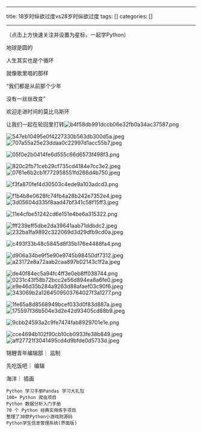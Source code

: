 
--- 
title:  18岁时纵欲过度vs28岁时纵欲过度 
tags: []
categories: [] 

---
（点击上方快速关注并设置为星标，一起学Python）

地球是圆的

人生其实也是个循环

就像歌里唱的那样

“我们都是从前那个少年

没有一丝丝改变”

欢迎走进时间的莫比乌斯环

让我们一起在轮回里打转<img src="https://img-blog.csdnimg.cn/img_convert/b4f58db991dccb06e32fb0a34ac37587.png" alt="b4f58db991dccb06e32fb0a34ac37587.png">

<img src="https://img-blog.csdnimg.cn/img_convert/547eb10495e0f4227330b563db300d5a.jpeg" alt="547eb10495e0f4227330b563db300d5a.jpeg"><img src="https://img-blog.csdnimg.cn/img_convert/707a55a25e23ddaa0c22997d1acc55b7.jpeg" alt="707a55a25e23ddaa0c22997d1acc55b7.jpeg">

<img src="https://img-blog.csdnimg.cn/img_convert/05f0e2b0414fe6d555c66d6573f498f3.png" alt="05f0e2b0414fe6d555c66d6573f498f3.png">

<img src="https://img-blog.csdnimg.cn/img_convert/820c2fb71ceb29cf735cd4184e7cc3e2.jpeg" alt="820c2fb71ceb29cf735cd4184e7cc3e2.jpeg"><img src="https://img-blog.csdnimg.cn/img_convert/0761e6b2cb1f772958551fd266d4b750.jpeg" alt="0761e6b2cb1f772958551fd266d4b750.jpeg">

<img src="https://img-blog.csdnimg.cn/img_convert/f3fa870fef4d30503c4ede9a103adcd3.png" alt="f3fa870fef4d30503c4ede9a103adcd3.png">

<img src="https://img-blog.csdnimg.cn/img_convert/f1b4b8e0628fc74fb4a28b242e7352e4.jpeg" alt="f1b4b8e0628fc74fb4a28b242e7352e4.jpeg"><img src="https://img-blog.csdnimg.cn/img_convert/3d05604d335f8aad47bf341c58f15ff3.jpeg" alt="3d05604d335f8aad47bf341c58f15ff3.jpeg">

<img src="https://img-blog.csdnimg.cn/img_convert/11e4cfbe51242cd6e151e4be6a315322.png" alt="11e4cfbe51242cd6e151e4be6a315322.png">

<img src="https://img-blog.csdnimg.cn/img_convert/fff239eff5dbe2da39641aab71ddbdc2.jpeg" alt="fff239eff5dbe2da39641aab71ddbdc2.jpeg"><img src="https://img-blog.csdnimg.cn/img_convert/232ba1fa9892c322069d3d29dfb9cd0a.jpeg" alt="232ba1fa9892c322069d3d29dfb9cd0a.jpeg">

<img src="https://img-blog.csdnimg.cn/img_convert/c493f33b48c5845d8f35b176e4488fa4.png" alt="c493f33b48c5845d8f35b176e4488fa4.png">

<img src="https://img-blog.csdnimg.cn/img_convert/d906a34be9f5e90e9745b98450df7312.jpeg" alt="d906a34be9f5e90e9745b98450df7312.jpeg"><img src="https://img-blog.csdnimg.cn/img_convert/a23172e8a72aab2caa897b02143c1f2a.jpeg" alt="a23172e8a72aab2caa897b02143c1f2a.jpeg">

<img src="https://img-blog.csdnimg.cn/img_convert/de40f84ec5a94fc4ff3e0eb8ff038744.png" alt="de40f84ec5a94fc4ff3e0eb8ff038744.png">

<img src="https://img-blog.csdnimg.cn/img_convert/0231c43f58b72bcc2e56d894ea8a6fe0.jpeg" alt="0231c43f58b72bcc2e56d894ea8a6fe0.jpeg">

<img src="https://img-blog.csdnimg.cn/img_convert/e9e46d35b284a9263d88afaef03c90f6.jpeg" alt="e9e46d35b284a9263d88afaef03c90f6.jpeg">

<img src="https://img-blog.csdnimg.cn/img_convert/343069b2a1264509503764027f3a1277.png" alt="343069b2a1264509503764027f3a1277.png">

<img src="https://img-blog.csdnimg.cn/img_convert/1fe65a8d8568949bcef033d0f83d887a.jpeg" alt="1fe65a8d8568949bcef033d0f83d887a.jpeg"><img src="https://img-blog.csdnimg.cn/img_convert/175597f36b504e3d2e42d93405cd88b9.jpeg" alt="175597f36b504e3d2e42d93405cd88b9.jpeg">

<img src="https://img-blog.csdnimg.cn/img_convert/9cbb24593a2c9fe7474fab8929701e1e.png" alt="9cbb24593a2c9fe7474fab8929701e1e.png">

<img src="https://img-blog.csdnimg.cn/img_convert/cce4694b102f90cb10cb0933fe38b849.jpeg" alt="cce4694b102f90cb10cb0933fe38b849.jpeg"><img src="https://img-blog.csdnimg.cn/img_convert/aff27721f3041495cd4d9bfde0d5733d.jpeg" alt="aff27721f3041495cd4d9bfde0d5733d.jpeg">

锦鲤青年编辑部｜ 监制 

先吃饭吧｜ 编辑 

海洋｜ 插画 

```
Python 学习手册Pandas 学习大礼包
100+ Python 爬虫项目
Python 数据分析入门手册
70 个 Python 经典实用练手项目
整理了30款Python小游戏附源码
Python学生信息管理系统(界面版)
```
